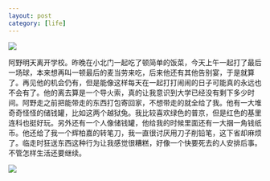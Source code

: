 ```yaml
---
layout: post
category: [life]
---
```


![](http://photos.tuchong.com/32890/l/2668509.jpg)

阿野明天离开学校。昨晚在小北门一起吃了顿简单的饭菜，今天上午一起打了最后一场球，本来想再叫一顿最后的麦当劳来吃，后来他还有其他告别宴，于是就算了。再见他的机会仍有，但是能像这样每天在一起打打闹闹的日子可能真的永远也不会有了。他的离去算是一个导火索，真的让我意识到大学已经没有剩下多少时间。阿野走之前把能带走的东西打包寄回家，不想带走的就全给了我。他有一大堆奇奇怪怪的储钱罐，比如这两个越狱兔。我比较喜欢绿色的普京，但是红色的基里连科也挺好玩。另外还有一个人像储钱罐，他给我的时候里面还有一大捆一角钱纸币。他还给了我一个辉柏嘉的转笔刀，我一直很讨厌用刀子削铅笔，这下省却麻烦了。临走时狂送东西这种行为让我感觉很糟糕，好像一个快要死去的人安排后事。不管怎样生活还要继续。

![](http://photos.tuchong.com/32890/l/2668832.jpg)

<!-- 我突然发现思念她的日子都是在大晴天。

比如今天。

上课之前想在校园里晃荡一会儿，可是发现外面游人比牛蛙都多，遂直接去教室。来得太早，只有一个同学在睡觉。在座位上发呆，看着阳光奋力地从黑色窗帘的缝隙挤进来，染得靠近窗户那一排桌椅橙黄。就这么想起了她。今天是四月二十一号了，按照去年的剧情，这个时候好像是我们天天去图书馆的日子。清晨的露珠未来得及蒸发，阳光穿过叶子留在地上斑驳的剪影，南校水气腾腾又有些凉爽。其实我又想，这样一个人炒冷饭其实也挺有意思。有回忆总比空洞的过去充实。她给我的这三个月，能让我穷其尽延长一生。我又需要什么呢，什么也不需要。哪怕这时候死神降临，我也不会因有生之年没有好好爱过一个人而悔过。也许真如她所说，人生不就几十年么。杰西和塞琳娜也不过只有日出前那短短几个小时，我却相信他们两个此生无悔。

晚上夜色通透，想去拿三脚架照个相，后来还是宅在宿舍跟他们打CS了。 -->
